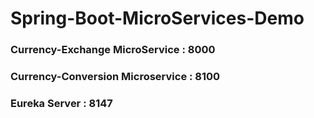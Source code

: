# Spring-Boot-MicroServices-Demo

### Currency-Exchange MicroService : 8000
### Currency-Conversion Microservice : 8100
### Eureka Server : 8147
